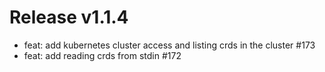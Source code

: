 # Release v1.1.4

- feat: add kubernetes cluster access and listing crds in the cluster #173
- feat: add reading crds from stdin #172
